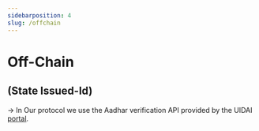 ```yaml
---
sidebarposition: 4
slug: /offchain
---
```


# Off-Chain

## (State Issued-Id)

-> In Our protocol we use the Aadhar verification API provided by the UIDAI [portal](https://myaadhaar.uidai.gov.in/verifyAadhaar).
